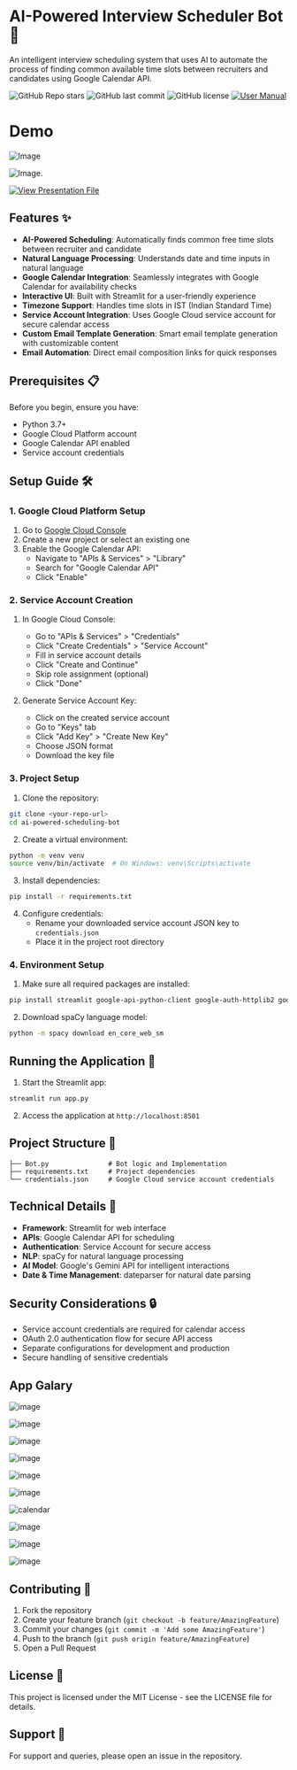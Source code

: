# AI-Powered Interview Scheduler Bot 🤖

An intelligent interview scheduling system that uses AI to automate the process of finding common available time slots between recruiters and candidates using Google Calendar API.

![GitHub Repo stars](https://img.shields.io/github/stars/Satwik-uppada/AI-Powered-Interview-Schedular?style=for-the-badge) 
![GitHub last commit](https://img.shields.io/github/last-commit/Satwik-uppada/AI-Powered-Interview-Schedular?style=for-the-badge)
![GitHub license](https://img.shields.io/github/license/Satwik-uppada/AI-Powered-Interview-Schedular?style=for-the-badge)
[![User Manual](https://img.shields.io/badge/User%20Manual-Here-blue?style=for-the-badge)](https://github.com/Satwik-uppada/AI-Powered-Interview-Schedular/blob/main/USERMANUAL.md)


# Demo

![Image](https://github.com/user-attachments/assets/94a27616-11ed-4c9e-851f-1a2bfad8eed3)


![Image](https://github.com/user-attachments/assets/8118331f-50c9-48f2-9526-1be96a73334b). 

[![View Presentation File](https://img.shields.io/badge/View-Presentation-blue?style=for-the-badge)](https://github.com/Satwik-uppada/AI-Powered-Interview-Schedular/blob/main/PPT.md)

## Features ✨

- **AI-Powered Scheduling**: Automatically finds common free time slots between recruiter and candidate
- **Natural Language Processing**: Understands date and time inputs in natural language
- **Google Calendar Integration**: Seamlessly integrates with Google Calendar for availability checks
- **Interactive UI**: Built with Streamlit for a user-friendly experience
- **Timezone Support**: Handles time slots in IST (Indian Standard Time)
- **Service Account Integration**: Uses Google Cloud service account for secure calendar access
- **Custom Email Template Generation**: Smart email template generation with customizable content
- **Email Automation**: Direct email composition links for quick responses

## Prerequisites 📋

Before you begin, ensure you have:

- Python 3.7+
- Google Cloud Platform account
- Google Calendar API enabled
- Service account credentials

## Setup Guide 🛠️

### 1. Google Cloud Platform Setup

1. Go to [Google Cloud Console](https://console.cloud.google.com/)
2. Create a new project or select an existing one
3. Enable the Google Calendar API:
   - Navigate to "APIs & Services" > "Library"
   - Search for "Google Calendar API"
   - Click "Enable"

### 2. Service Account Creation

1. In Google Cloud Console:
   - Go to "APIs & Services" > "Credentials"
   - Click "Create Credentials" > "Service Account"
   - Fill in service account details
   - Click "Create and Continue"
   - Skip role assignment (optional)
   - Click "Done"

2. Generate Service Account Key:
   - Click on the created service account
   - Go to "Keys" tab
   - Click "Add Key" > "Create New Key"
   - Choose JSON format
   - Download the key file

### 3. Project Setup

1. Clone the repository:
```bash
git clone <your-repo-url>
cd ai-powered-scheduling-bot
```

2. Create a virtual environment:
```bash
python -m venv venv
source venv/bin/activate  # On Windows: venv\Scripts\activate
```

3. Install dependencies:
```bash
pip install -r requirements.txt
```

4. Configure credentials:
   - Rename your downloaded service account JSON key to `credentials.json`
   - Place it in the project root directory

### 4. Environment Setup

1. Make sure all required packages are installed:
```bash
pip install streamlit google-api-python-client google-auth-httplib2 google-auth-oauthlib spacy dateparser pandas google-generativeai
```

2. Download spaCy language model:
```bash
python -m spacy download en_core_web_sm
```

## Running the Application 🚀

1. Start the Streamlit app:
```bash
streamlit run app.py
```

2. Access the application at `http://localhost:8501`

## Project Structure 📁

```
├── Bot.py               # Bot logic and Implementation
├── requirements.txt     # Project dependencies
└── credentials.json     # Google Cloud service account credentials
```

## Technical Details 🔧

- **Framework**: Streamlit for web interface
- **APIs**: Google Calendar API for scheduling
- **Authentication**: Service Account for secure access
- **NLP**: spaCy for natural language processing
- **AI Model**: Google's Gemini API for intelligent interactions
- **Date & Time Management**: dateparser for natural date parsing

## Security Considerations 🔒

- Service account credentials are required for calendar access
- OAuth 2.0 authentication flow for secure API access
- Separate configurations for development and production
- Secure handling of sensitive credentials

## App Galary 

![image](https://github.com/user-attachments/assets/8087a4ca-e103-42da-a7e1-7dd501417482)

![image](https://github.com/user-attachments/assets/847fbab0-e937-49b5-9640-e8f9efc5992d)

![image](https://github.com/user-attachments/assets/77816d95-0105-4a7e-b079-f28e817480d1)

![image](https://github.com/user-attachments/assets/33fefce2-6b5a-4092-931c-e6b7b6da332b)

![image](https://github.com/user-attachments/assets/bcf3e873-6a2e-455a-9951-0ab7291f7eac)

![image](https://github.com/user-attachments/assets/077b1d60-b568-4258-9645-64ac2f42e4cd)

![calendar](https://github.com/user-attachments/assets/e70157d3-6a24-4b54-84ac-e22cd002de24)

![image](https://github.com/user-attachments/assets/4a1cae6e-864f-4a91-821d-5f66d1fdad75)

![image](https://github.com/user-attachments/assets/7210ece7-a0b8-44f5-83cd-1280dadd82d3)

![image](https://github.com/user-attachments/assets/d9e36bd0-377e-4f66-a594-9080297cfc93)


## Contributing 🤝

1. Fork the repository
2. Create your feature branch (`git checkout -b feature/AmazingFeature`)
3. Commit your changes (`git commit -m 'Add some AmazingFeature'`)
4. Push to the branch (`git push origin feature/AmazingFeature`)
5. Open a Pull Request

## License 📄

This project is licensed under the MIT License - see the LICENSE file for details.


## Support 💁

For support and queries, please open an issue in the repository.
